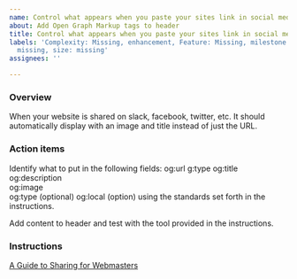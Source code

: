 ```yaml
---
name: Control what appears when you paste your sites link in social media sites
about: Add Open Graph Markup tags to header
title: Control what appears when you paste your sites link in social media sites
labels: 'Complexity: Missing, enhancement, Feature: Missing, milestone: missing, Role:
  missing, size: missing'
assignees: ''

---
```


### Overview
When your website is shared on slack, facebook, twitter, etc. It should automatically display with an image and title instead of just the URL.

### Action items
Identify what to put in the following fields:
og:url
g:type
og:title
og:description     
og:image   
og:type (optional)
og:local (option)
using the standards set forth in the instructions.

Add content to header and test with the tool provided in the instructions.

### Instructions
[A Guide to Sharing for Webmasters](https://developers.facebook.com/docs/sharing/webmasters#markup)
